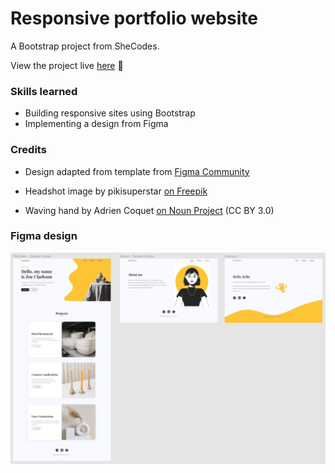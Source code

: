 # Responsive portfolio website

A Bootstrap project from SheCodes.

View the project live <a href="https://main--glittery-jelly-27dbae.netlify.app/">here</a> 👀

### Skills learned

- Building responsive sites using Bootstrap
- Implementing a design from Figma

### Credits

- Design adapted from template from <a href="https://www.figma.com/community/file/946944225031473055">Figma Community</a>

- Headshot image by pikisuperstar <a href="https://www.freepik.com/free-vector/hand-drawn-different-profile-icons-pack_17863156.htm#query=face&position=5&from_view=search&track=sph">on Freepik</a>

- Waving hand by Adrien Coquet <a href="https://thenounproject.com/browse/icons/term/waving/" target="_blank" title="waving Icons"> on Noun Project</a> (CC BY 3.0)

### Figma design

<img src="/images/figmadesign.png">
